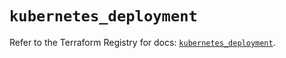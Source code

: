 # `kubernetes_deployment`

Refer to the Terraform Registry for docs: [`kubernetes_deployment`](https://registry.terraform.io/providers/hashicorp/kubernetes/2.38.0/docs/resources/deployment).
